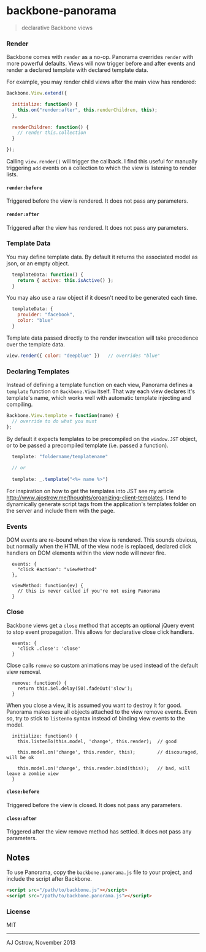 # backbone-panorama

> declarative Backbone views

### Render

Backbone comes with `render` as a no-op. Panorama overrides `render` with more powerful defaults. Views will now trigger before and after events and render a declared template with declared template data.

For example, you may render child views after the main view has rendered:

```js
Backbone.View.extend({

  initialize: function() {
    this.on("render:after", this.renderChildren, this);    
  },
  
  renderChildren: function() {
    // render this.collection
  }

});
```

Calling `view.render()` will trigger the callback. I find this useful for manually triggering `add` events on a collection to which the view is listening to render lists. 

#### `render:before`

Triggered before the view is rendered. It does not pass any parameters.

#### `render:after`

Triggered after the view has rendered. It does not pass any parameters.


### Template Data

You may define template data. By default it returns the associated model as json, or an empty object. 

```js
  templateData: function() {
    return { active: this.isActive() };
  }
```

You may also use a raw object if it doesn't need to be generated each time.

```js
  templateData: {
    provider: "facebook",
    color: "blue"
  }
```

Template data passed directly to the render invocation will take precedence over the template data.

```js
view.render({ color: "deepblue" })   // overrides "blue"
```

### Declaring Templates

Instead of defining a template function on each view, Panorama defines a `template` function on `Backbone.View` itself. That way each view declares it's template's name, which works well with automatic template injecting and compiling. 

```js
Backbone.View.template = function(name) {
  // override to do what you must
};
```

By default it expects templates to be precompiled on the `window.JST` object, or to be passed a precompiled template (i.e. passed a function).

```js
  template: "foldername/templatename"
  
  // or
  
  template: _.template("<%= name %>")
```

For inspiration on how to get the templates into JST see my article http://www.ajostrow.me/thoughts/organizing-client-templates. I tend to dynamically generate script tags from the application's templates folder on the server and include them with the page.

### Events

DOM events are re-bound when the view is rendered. This sounds obvious, but normally when the HTML of the view node is replaced, declared click handlers on DOM elements within the view node will never fire. 

```
  events: {
    "click #action": "viewMethod"
  },
  
  viewMethod: function(ev) {
    // this is never called if you're not using Panorama
  }
```

### Close

Backbone views get a `close` method that accepts an optional jQuery event to stop event propagation. This allows for declarative close click handlers. 

```
  events: {
    'click .close': 'close'
  }
```

Close calls `remove` so custom animations may be used instead of the default view removal.

```
  remove: function() {
    return this.$el.delay(50).fadeOut('slow');
  }
```

When you close a view, it is assumed you want to destroy it for good. Panorama makes sure all objects attached to the view remove events. Even so, try to stick to `listenTo` syntax instead of binding view events to the model. 

```
  initialize: function() {
    this.listenTo(this.model, 'change', this.render);  // good
    
    this.model.on('change', this.render, this);        // discouraged, will be ok
    
    this.model.on('change', this.render.bind(this));   // bad, will leave a zombie view
  }
```

#### `close:before`

Triggered before the view is closed. It does not pass any parameters.

#### `close:after`

Triggered after the view remove method has settled. It does not pass any parameters.

## Notes

To use Panorama, copy the `backbone.panorama.js` file to your project, and include the script after Backbone.

```html
<script src="/path/to/backbone.js"></script>
<script src="/path/to/backbone.panorama.js"></script>
```

### License

MIT

---

AJ Ostrow, November 2013